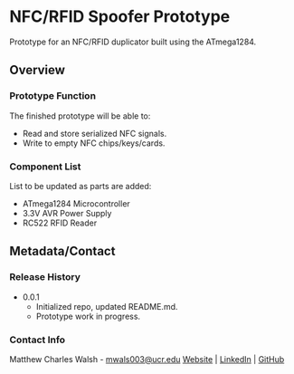 # NFC/RFID Spoofer Prototype
Prototype for an NFC/RFID duplicator built using the ATmega1284.

## Overview

### Prototype Function
The finished prototype will be able to:
- Read and store serialized NFC signals.
- Write to empty NFC chips/keys/cards.

### Component List
List to be updated as parts are added:
- ATmega1284 Microcontroller
- 3.3V AVR Power Supply
- RC522 RFID Reader

## Metadata/Contact

### Release History

* 0.0.1
   * Initialized repo, updated README.md.
   * Prototype work in progress.

### Contact Info
Matthew Charles Walsh - mwals003@ucr.edu
[Website](https://github.com/mattcwalsh) | [LinkedIn](https://github.com/mattcwalsh) | [GitHub](https://github.com/mattcwalsh)
